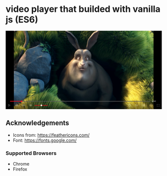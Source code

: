 # video player that builded with vanilla js (ES6)

![Screenshot](./screenshots/screenshot.png)

## Acknowledgements

* Icons from: https://feathericons.com/
* Font: https://fonts.google.com/

### Supported Browsers

* Chrome
* Firefox